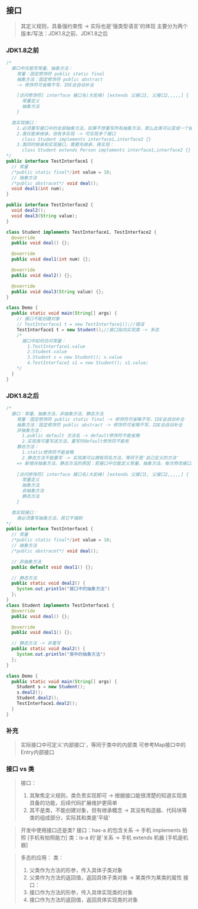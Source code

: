 ## 接口
> 其定义规则，具备强约束性 -> 实际也是'强类型语言'的体现
> 主要分为两个版本/写法：JDK1.8之前、JDK1.8之后

### JDK1.8之前
```java
/*
  接口中仅能写常量、抽象方法：
    常量：固定修饰符 public static final
    抽象方法：固定修饰符 public abstract
    -> 修饰符可省略不写，IDE会自动补全

    [访问修饰符] interface 接口名(大驼峰) [extends 父接口1, 父接口2,,,,,] {
      常量定义
      抽象方法
    }

  类实现接口：
    1.必须重写接口中的全部抽象方法，如果不想重写所有抽象方法，那么此类可以变成一个抽象类
    2.类仅能单继承，但有多实现 -> 可实现多个接口
      class Student implements interface1,interface2 {}
    3.类同时继承和实现接口，需要先继承、再实现：
      class Student extends Person implements interface1,interface2 {}
*/
public interface TestInterface1 {
  // 常量
  /*public static final*/int value = 10;
  // 抽象方法
  /*public abstracet*/ void deal();
  void deal1(int num);
}

public interface TestInterface2 {
  void deal2();
  void deal3(String value);
}

class Student implements TestInterface1, TestInterface2 {
  @override
  public void deal() {};

  @override
  public void deal1(int num) {};

  @override
  public void deal2() {};

  @override
  public void deal3(String value) {};
}

class Demo {
  public static void main(String[] args) {
    // 接口不能创建对象
    // TestInterface1 t = new TestInterface1();//错误
    TestInterface1 t = new Student();//接口指向实现类 -> 多态
    /*
      接口中如何访问常量：
        1.TestInterface1.value
        2.Student.value
        3.Student s = new Student(); s.value
        4.TestInterface1 s1 = new Student(); s1.value;
    */ 
  }
}
```

### JDK1.8之后
```java
/*
  接口：常量、抽象方法、非抽象方法、静态方法
    常量：固定修饰符 public static final -> 修饰符可省略不写，IDE会自动补全
    抽象方法：固定修饰符 public abstract -> 修饰符可省略不写，IDE会自动补全
    非抽象方法：
      1.public default 方法名 -> default修饰符不能省略
      2.实现类可重写该方法，重写时default修饰符不能有
    静态方法：
      1.static修饰符不能省略
      2.静态方法不能重写 -> 实现类可以拥有同名方法，等同于是'自己定义的方法'
    => 新增非抽象方法、静态方法的原因：若接口中仅能定义常量、抽象方法，每次修改接口内容[实际大多为修改抽象方法]，实现类都必须实现该抽象方法，所有实现类都需要修改，成本很大，添加非抽象方法、静态方法可以更灵活处理，代码扩展性更好
    
    [访问修饰符] interface 接口名(大驼峰) [extends 父接口1, 父接口2,,,,,] {
      常量定义
      抽象方法
      非抽象方法
      静态方法
    }

  类实现接口：
    类必须重写抽象方法，其它不强制
*/
public interface TestInterface1 {
  // 常量
  /*public static final*/int value = 10;
  // 抽象方法
  /*public abstracet*/ void deal();

  // 非抽象方法
  public default void deal1() {};

  // 静态方法
  public static void deal2() {
    System.out.println("接口中的抽象方法")
  };
}
class Student implements TestInterface1 {
  @override
  public void deal() {};

  @override
  public void deal1() {};

  // 静态方法 -> 非重写
  public static void deal2() {
    System.out.println("类中的抽象方法")
  };
}

class Demo {
  public static void main(String[] args) {
    Student s = new Student();
    s.deal2();
    Student.deal2();
    TestInterface1.deal2();
  }
}
```
### 补充
> 实际接口中可定义'内部接口'，等同于类中的内部类
> 可参考Map接口中的Entry内部接口

### 接口 vs 类
> 接口：
> 1. 其聚焦定义规则，类负责实现即可 -> 根据接口能很清楚的知道实现类具备的功能，后续代码扩展维护更简单
> 2. 其不是类，不能创建对象，但有继承概念 -> 其没有构造器、代码块等类的组成部分，实际其和类是'平级'

> 开发中使用接口还是类?
> 接口：has-a 的包含关系 -> 手机 implements 拍照 [手机有拍照能力]
> 类：is-a 的'是'关系 -> 手机 extends 机器 [手机是机器] 

> 多态的应用：
> 类：
> 1. 父类作为方法的形参，传入具体子类对象
> 2. 父类作为方法的返回值，返回具体子类对象
> -> 某类作为某类的属性
> 接口：
> 1. 接口作为方法的形参，传入具体实现类的对象
> 2. 接口作为方法的返回值，返回具体实现类的对象